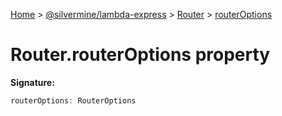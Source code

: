 [Home](./index) &gt; [@silvermine/lambda-express](./lambda-express.md) &gt; [Router](./lambda-express.router.md) &gt; [routerOptions](./lambda-express.router.routeroptions.md)

# Router.routerOptions property


**Signature:**
```javascript
routerOptions: RouterOptions
```

